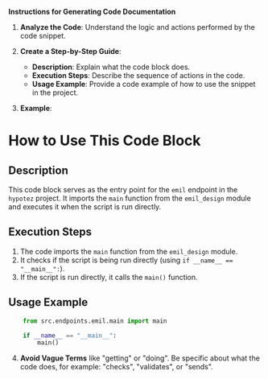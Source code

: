 **Instructions for Generating Code Documentation**

1. **Analyze the Code**: Understand the logic and actions performed by the code snippet.

2. **Create a Step-by-Step Guide**:
    - **Description**: Explain what the code block does.
    - **Execution Steps**: Describe the sequence of actions in the code.
    - **Usage Example**: Provide a code example of how to use the snippet in the project.

3. **Example**:

How to Use This Code Block
=========================================================================================

Description
-------------------------
This code block serves as the entry point for the `emil` endpoint in the `hypotez` project. It imports the `main` function from the `emil_design` module and executes it when the script is run directly.

Execution Steps
-------------------------
1. The code imports the `main` function from the `emil_design` module.
2. It checks if the script is being run directly (using `if __name__ == "__main__":`).
3. If the script is run directly, it calls the `main()` function.

Usage Example
-------------------------

```python
    from src.endpoints.emil.main import main

    if __name__ == "__main__":
        main()
```

4. **Avoid Vague Terms** like "getting" or "doing". Be specific about what the code does, for example: "checks", "validates", or "sends".
